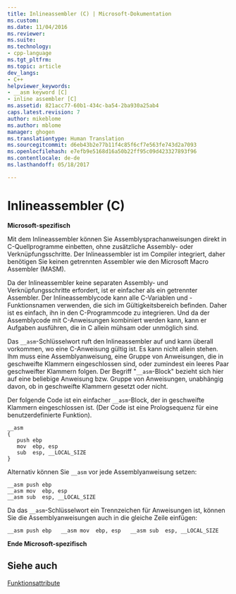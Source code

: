 ```yaml
---
title: Inlineassembler (C) | Microsoft-Dokumentation
ms.custom: 
ms.date: 11/04/2016
ms.reviewer: 
ms.suite: 
ms.technology:
- cpp-language
ms.tgt_pltfrm: 
ms.topic: article
dev_langs:
- C++
helpviewer_keywords:
- __asm keyword [C]
- inline assembler [C]
ms.assetid: 821acc77-60b1-434c-ba54-2ba930a25ab4
caps.latest.revision: 7
author: mikeblome
ms.author: mblome
manager: ghogen
ms.translationtype: Human Translation
ms.sourcegitcommit: d6eb43b2e77b11f4c85f6cf7e563fe743d2a7093
ms.openlocfilehash: e7efb9e5168d16a50b22ff95c09d423327893f96
ms.contentlocale: de-de
ms.lasthandoff: 05/18/2017

---
```

# <a name="inline-assembler-c"></a>Inlineassembler (C)
**Microsoft-spezifisch**  
  
 Mit dem Inlineassembler können Sie Assemblysprachanweisungen direkt in C-Quellprogramme einbetten, ohne zusätzliche Assembly- oder Verknüpfungsschritte. Der Inlineassembler ist im Compiler integriert, daher benötigen Sie keinen getrennten Assembler wie den Microsoft Macro Assembler (MASM).  
  
 Da der Inlineassembler keine separaten Assembly- und Verknüpfungsschritte erfordert, ist er einfacher als ein getrennter Assembler. Der Inlineassemblycode kann alle C-Variablen und -Funktionsnamen verwenden, die sich im Gültigkeitsbereich befinden. Daher ist es einfach, ihn in den C-Programmcode zu integrieren. Und da der Assemblycode mit C-Anweisungen kombiniert werden kann, kann er Aufgaben ausführen, die in C allein mühsam oder unmöglich sind.  
  
 Das `__asm`-Schlüsselwort ruft den Inlineassembler auf und kann überall vorkommen, wo eine C-Anweisung gültig ist. Es kann nicht allein stehen. Ihm muss eine Assemblyanweisung, eine Gruppe von Anweisungen, die in geschweifte Klammern eingeschlossen sind, oder zumindest ein leeres Paar geschweifter Klammern folgen. Der Begriff "`__asm`-Block" bezieht sich hier auf eine beliebige Anweisung bzw. Gruppe von Anweisungen, unabhängig davon, ob in geschweifte Klammern gesetzt oder nicht.  
  
 Der folgende Code ist ein einfacher `__asm`-Block, der in geschweifte Klammern eingeschlossen ist. (Der Code ist eine Prologsequenz für eine benutzerdefinierte Funktion).  
  
```  
__asm  
{  
   push ebp  
   mov  ebp, esp  
   sub  esp, __LOCAL_SIZE  
}  
```  
  
 Alternativ können Sie `__asm` vor jede Assemblyanweisung setzen:  
  
```  
__asm push ebp  
__asm mov  ebp, esp  
__asm sub  esp, __LOCAL_SIZE  
```  
  
 Da das `__asm`-Schlüsselwort ein Trennzeichen für Anweisungen ist, können Sie die Assemblyanweisungen auch in die gleiche Zeile einfügen:  
  
```  
__asm push ebp   __asm mov  ebp, esp   __asm sub  esp, __LOCAL_SIZE   
```  
  
 **Ende Microsoft-spezifisch**  
  
## <a name="see-also"></a>Siehe auch  
 [Funktionsattribute](../c-language/function-attributes.md)
